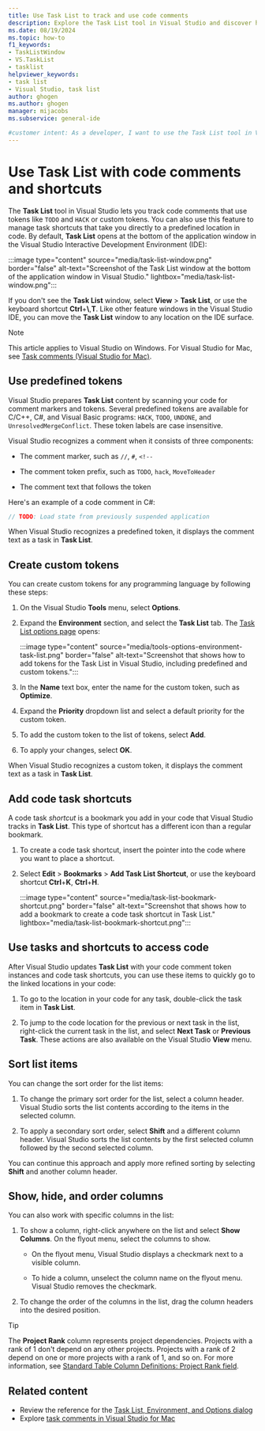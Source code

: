 ```yaml
---
title: Use Task List to track and use code comments
description: Explore the Task List tool in Visual Studio and discover how to efficiently use code comments, including tracking code tokens and managing code shortcuts.
ms.date: 08/19/2024
ms.topic: how-to
f1_keywords:
- TaskListWindow
- VS.TaskList
- tasklist
helpviewer_keywords:
- task list
- Visual Studio, task list
author: ghogen
ms.author: ghogen
manager: mijacobs
ms.subservice: general-ide

#customer intent: As a developer, I want to use the Task List tool in Visual Studio, so I can track tokens in code comments and set up code shortcuts.
---
```


# Use Task List with code comments and shortcuts

The **Task List** tool in Visual Studio lets you track code comments that use tokens like `TODO` and `HACK` or custom tokens. You can also use this feature to manage task shortcuts that take you directly to a predefined location in code. By default, **Task List** opens at the bottom of the application window in the Visual Studio Interactive Development Environment (IDE):

:::image type="content" source="media/task-list-window.png" border="false" alt-text="Screenshot of the Task List window at the bottom of the application window in Visual Studio." lightbox="media/task-list-window.png":::

If you don't see the **Task List** window, select **View** > **Task List**, or use the keyboard shortcut **Ctrl**+**\\**,**T**. Like other feature windows in the Visual Studio IDE, you can move the **Task List** window to any location on the IDE surface.

> [!NOTE]
> This article applies to Visual Studio on Windows. For Visual Studio for Mac, see [Task comments (Visual Studio for Mac)](/visualstudio/mac/task-comments).

## Use predefined tokens

Visual Studio prepares **Task List** content by scanning your code for comment markers and tokens. Several predefined tokens are available for C/C++, C#, and Visual Basic programs: `HACK`, `TODO`, `UNDONE`, and `UnresolvedMergeConflict`. These token labels are case insensitive.

Visual Studio recognizes a comment when it consists of three components:

- The comment marker, such as `//`, `#`, `<!--`

- The comment token prefix, such as `TODO`, `hack`, `MoveToHeader`

- The comment text that follows the token

Here's an example of a code comment in C#:

```csharp
// TODO: Load state from previously suspended application
```

When Visual Studio recognizes a predefined token, it displays the comment text as a task in **Task List**.

## Create custom tokens

You can create custom tokens for any programming language by following these steps:

1. On the Visual Studio **Tools** menu, select **Options**.

1. Expand the **Environment** section, and select the **Task List** tab. The [Task List options page](reference/task-list-environment-options-dialog-box.md) opens:

   :::image type="content" source="media/tools-options-environment-task-list.png" border="false" alt-text="Screenshot that shows how to add tokens for the Task List in Visual Studio, including predefined and custom tokens.":::

1. In the **Name** text box, enter the name for the custom token, such as **Optimize**.

1. Expand the **Priority** dropdown list and select a default priority for the custom token.

1. To add the custom token to the list of tokens, select **Add**.

1. To apply your changes, select **OK**.

When Visual Studio recognizes a custom token, it displays the comment text as a task in **Task List**.

## Add code task shortcuts

A code task *shortcut* is a bookmark you add in your code that Visual Studio tracks in **Task List**. This type of shortcut has a different icon than a regular bookmark.

1. To create a code task shortcut, insert the pointer into the code where you want to place a shortcut.

1. Select **Edit** > **Bookmarks** > **Add Task List Shortcut**, or use the keyboard shortcut **Ctrl**+**K**, **Ctrl**+**H**.

   :::image type="content" source="media/task-list-bookmark-shortcut.png" border="false" alt-text="Screenshot that shows how to add a bookmark to create a code task shortcut in Task List." lightbox="media/task-list-bookmark-shortcut.png":::

## Use tasks and shortcuts to access code

After Visual Studio updates **Task List** with your code comment token instances and code task shortcuts, you can use these items to quickly go to the linked locations in your code:

1. To go to the location in your code for any task, double-click the task item in **Task List**.

1. To jump to the code location for the previous or next task in the list, right-click the current task in the list, and select **Next Task** or **Previous Task**. These actions are also available on the Visual Studio **View** menu.

## Sort list items

You can change the sort order for the list items:

1. To change the primary sort order for the list, select a column header. Visual Studio sorts the list contents according to the items in the selected column.

1. To apply a secondary sort order, select **Shift** and a different column header. Visual Studio sorts the list contents by the first selected column followed by the second selected column.

You can continue this approach and apply more refined sorting by selecting **Shift** and another column header.

## Show, hide, and order columns

You can also work with specific columns in the list:

1. To show a column, right-click anywhere on the list and select **Show Columns**. On the flyout menu, select the columns to show.

   - On the flyout menu, Visual Studio displays a checkmark next to a visible column.

   - To hide a column, unselect the column name on the flyout menu. Visual Studio removes the checkmark.

1. To change the order of the columns in the list, drag the column headers into the desired position.

> [!TIP]
> The **Project Rank** column represents project dependencies. Projects with a rank of 1 don't depend on any other projects. Projects with a rank of 2 depend on one or more projects with a rank of 1, and so on. For more information, see [Standard Table Column Definitions: Project Rank field](/dotnet/api/microsoft.visualstudio.shell.tablecontrol.standardtablecolumndefinitions.projectrank).

## Related content

- Review the reference for the [Task List, Environment, and Options dialog](../ide/reference/task-list-environment-options-dialog-box.md)
- Explore [task comments in Visual Studio for Mac](/visualstudio/mac/task-comments)
